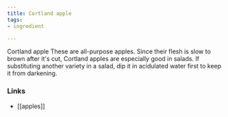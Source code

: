 ```yaml
---
title: Cortland apple
tags:
- ingredient

---
```

Cortland apple These are all-purpose apples. Since their flesh is slow to brown after it's cut, Cortland apples are especially good in salads. If substituting another variety in a salad, dip it in acidulated water first to keep it from darkening.

### Links

* [[apples]]
